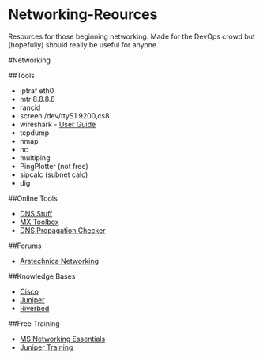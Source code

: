 # Networking-Reources
Resources for those beginning networking. Made for the DevOps crowd but (hopefully) should really be useful for anyone.

#Networking

##Tools
- iptraf eth0
- mtr 8.8.8.8
- rancid
- screen /dev/ttyS1 9200,cs8
- wireshark - [User Guide](https://www.wireshark.org/docs/wsug_html_chunked/)
- tcpdump
- nmap
- nc
- multiping
- PingPlotter (not free)
- sipcalc (subnet calc)
- dig

##Online Tools
- [DNS Stuff](http://www.dnsstuff.com/)
- [MX Toolbox](http://mxtoolbox.com/)
- [DNS Propagation Checker](https://www.whatsmydns.net/)

##Forums
- [Arstechnica Networking](http://arstechnica.com/civis/viewforum.php?f=10&sid=23fb503736d39115efd931df2b863175)
 

##Knowledge Bases
- [Cisco](http://www.cisco.com/cisco/web/psa/reference.html)
- [Juniper](https://kb.juniper.net/InfoCenter/index?page=home)
- [Riverbed](https://supportkb.riverbed.com/support/index?page=home)

##Free Training
- [MS Networking Essentials](https://www.microsoftvirtualacademy.com/en-us/training-courses/networking-fundamentals-8249?l=zcmNgKKy_1704984382)
- [Juniper Training](https://learningportal.juniper.net/juniper/user_courses.aspx)
